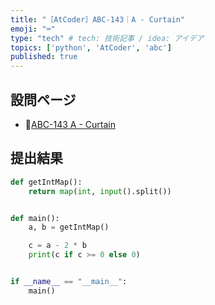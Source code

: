 ```yaml
---
title: "［AtCoder］ABC-143｜A - Curtain"
emoji: "⌨️"
type: "tech" # tech: 技術記事 / idea: アイデア
topics: ['python', 'AtCoder', 'abc']
published: true
---
```


## 設問ページ

- 🔗[ABC-143 A - Curtain](https://atcoder.jp/contests/abc143/tasks/abc143_a)

## 提出結果

```python
def getIntMap():
    return map(int, input().split())


def main():
    a, b = getIntMap()

    c = a - 2 * b
    print(c if c >= 0 else 0)


if __name__ == "__main__":
    main()
```

